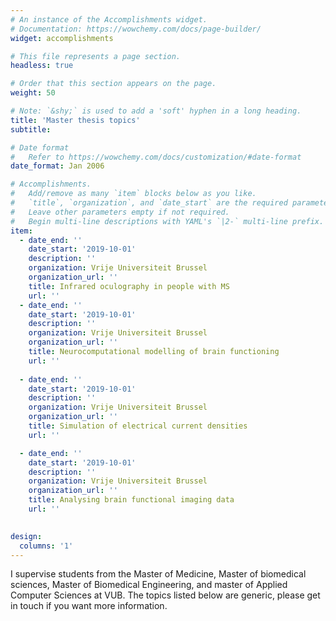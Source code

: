 ```yaml
---
# An instance of the Accomplishments widget.
# Documentation: https://wowchemy.com/docs/page-builder/
widget: accomplishments

# This file represents a page section.
headless: true

# Order that this section appears on the page.
weight: 50

# Note: `&shy;` is used to add a 'soft' hyphen in a long heading.
title: 'Master thesis topics'
subtitle:

# Date format
#   Refer to https://wowchemy.com/docs/customization/#date-format
date_format: Jan 2006

# Accomplishments.
#   Add/remove as many `item` blocks below as you like.
#   `title`, `organization`, and `date_start` are the required parameters.
#   Leave other parameters empty if not required.
#   Begin multi-line descriptions with YAML's `|2-` multi-line prefix.
item:
  - date_end: ''
    date_start: '2019-10-01'
    description: ''
    organization: Vrije Universiteit Brussel
    organization_url: ''
    title: Infrared oculography in people with MS 
    url: ''
  - date_end: ''
    date_start: '2019-10-01'
    description: ''
    organization: Vrije Universiteit Brussel
    organization_url: ''
    title: Neurocomputational modelling of brain functioning 
    url: ''
    
  - date_end: ''
    date_start: '2019-10-01'
    description: ''
    organization: Vrije Universiteit Brussel
    organization_url: ''
    title: Simulation of electrical current densities  
    url: ''

  - date_end: ''
    date_start: '2019-10-01'
    description: ''
    organization: Vrije Universiteit Brussel
    organization_url: ''
    title: Analysing brain functional imaging data 
    url: ''

    
design:
  columns: '1'
---
```


I supervise students from the Master of Medicine, Master of biomedical sciences, Master of Biomedical Engineering, and master of Applied Computer Sciences at VUB. The topics listed below are generic, please get in touch if you want more information. 
